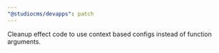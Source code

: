```yaml
---
"@studiocms/devapps": patch
---
```


Cleanup effect code to use context based configs instead of function arguments.
